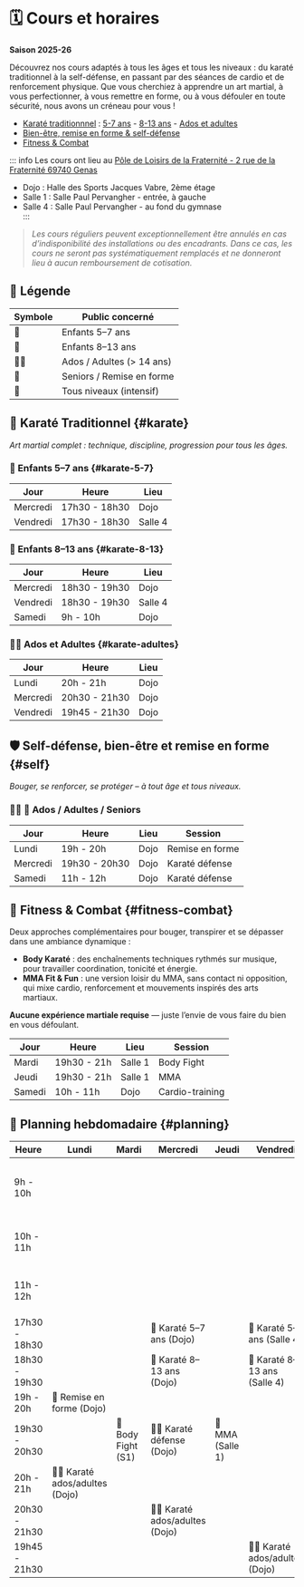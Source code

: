 # 🗓️ Cours et horaires
**Saison 2025-26**

Découvrez nos cours adaptés à tous les âges et tous les niveaux : du karaté traditionnel à la self-défense, en passant par des séances de cardio et de renforcement physique. Que vous cherchiez à apprendre un art martial, à vous perfectionner, à vous remettre en forme, ou à vous défouler en toute sécurité, nous avons un créneau pour vous !

- [Karaté traditionnnel](#karate) : [5-7 ans](#karate-5-7) - [8-13 ans](#karate-8-13) - [Ados et adultes](#karate-adultes)
- [Bien-être, remise en forme & self-défense](#self)
- [Fitness & Combat](#fitness-combat)

::: info Les cours ont lieu au [Pôle de Loisirs de la Fraternité - 2 rue de la Fraternité 69740 Genas](https://maps.app.goo.gl/rW2HG1AiGbyPNULA9)
- Dojo : Halle des Sports Jacques Vabre, 2ème étage  
- Salle 1 : Salle Paul Pervangher - entrée, à gauche  
- Salle 4 : Salle Paul Pervangher - au fond du gymnase  
:::

> _Les cours réguliers peuvent exceptionnellement être annulés en cas d’indisponibilité des installations ou des encadrants. Dans ce cas, les cours ne seront pas systématiquement remplacés et ne donneront lieu à aucun remboursement de cotisation._

## 🔎 Légende

| Symbole | Public concerné             |
|---------|-----------------------------|
| 👶       | Enfants 5–7 ans             |
| 🧒       | Enfants 8–13 ans            |
| 🧑‍🦱       | Ados / Adultes (> 14 ans)   |
| 👴       | Seniors / Remise en forme   |
| 💪       | Tous niveaux (intensif)     |

## 🥋 Karaté Traditionnel {#karate}

*Art martial complet : technique, discipline, progression pour tous les âges.*

### 👶 Enfants 5–7 ans {#karate-5-7}

| Jour       | Heure         | Lieu    |
|------------|---------------|---------|
| Mercredi   | 17h30 - 18h30 | Dojo    |
| Vendredi   | 17h30 - 18h30 | Salle 4 |

### 🧒 Enfants 8–13 ans {#karate-8-13}

| Jour       | Heure         | Lieu    |
|------------|---------------|---------|
| Mercredi   | 18h30 - 19h30 | Dojo    |
| Vendredi   | 18h30 - 19h30 | Salle 4 |
| Samedi     | 9h - 10h      | Dojo    |

### 🧑‍🦱 Ados et Adultes {#karate-adultes}

| Jour       | Heure         | Lieu    |
|------------|---------------|---------|
| Lundi      | 20h - 21h     | Dojo    |
| Mercredi   | 20h30 - 21h30 | Dojo    |
| Vendredi   | 19h45 - 21h30 | Dojo    |

## 🛡️ Self-défense, bien-être et remise en forme {#self}

*Bouger, se renforcer, se protéger – à tout âge et tous niveaux.*

### 🧑‍🦱 👴 Ados / Adultes / Seniors

| Jour       | Heure         | Lieu    | Session             |
|------------|---------------|---------|---------------------|
| Lundi      | 19h - 20h     | Dojo    | Remise en forme     |
| Mercredi   | 19h30 - 20h30 | Dojo    | Karaté défense      |
| Samedi     | 11h - 12h     | Dojo    | Karaté défense      |

## 💪 Fitness & Combat {#fitness-combat}

Deux approches complémentaires pour bouger, transpirer et se dépasser dans une ambiance dynamique :

- **Body Karaté** : des enchaînements techniques rythmés sur musique, pour travailler coordination, tonicité et énergie.
- **MMA Fit & Fun** : une version loisir du MMA, sans contact ni opposition, qui mixe cardio, renforcement et mouvements inspirés des arts martiaux.

**Aucune expérience martiale requise** — juste l’envie de vous faire du bien en vous défoulant. 

| Jour       | Heure         | Lieu    | Session              |
|------------|---------------|---------|----------------------|
| Mardi      | 19h30 - 21h   | Salle 1 | Body Fight           |
| Jeudi      | 19h30 - 21h   | Salle 1 | MMA                  |
| Samedi     | 10h - 11h     | Dojo    | Cardio-training      |

## 📅 Planning hebdomadaire {#planning}

| Heure        | Lundi                | Mardi             | Mercredi                   | Jeudi            | Vendredi                      | Samedi                      |
|--------------|----------------------|-------------------|----------------------------|------------------|-------------------------------|-----------------------------|
| 9h - 10h     |                      |                   |                            |                  |                               | 🧒 Karaté 8–13 ans (Dojo)    |
| 10h - 11h    |                      |                   |                            |                  |                               | 💪 Cardio-training (Dojo)   |
| 11h - 12h    |                      |                   |                            |                  |                               | 🧑‍🦱 Karaté défense (Dojo)   |
| 17h30 - 18h30|                      |                   | 👶 Karaté 5–7 ans (Dojo)    |                  | 👶 Karaté 5–7 ans (Salle 4)   |                             |
| 18h30 - 19h30|                      |                   | 🧒 Karaté 8–13 ans (Dojo)   |                  | 🧒 Karaté 8–13 ans (Salle 4)  |                             |
| 19h - 20h    | 👴 Remise en forme (Dojo) |                   |                            |                  |                               |                             |
| 19h30 - 20h30|                      | 💪 Body Fight (S1) | 🧑‍🦱 Karaté défense (Dojo)  | 💪 MMA (Salle 1) |                               |                             |
| 20h - 21h    | 🧑‍🦱 Karaté ados/adultes (Dojo) |           |                            |                  |                               |                             |
| 20h30 - 21h30|                      |                   | 🧑‍🦱 Karaté ados/adultes (Dojo) |             |                               |                             |
| 19h45 - 21h30|                      |                   |                            |                  | 🧑‍🦱 Karaté ados/adultes (Dojo) |                             |